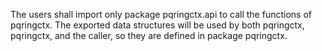The users shall import only package pqringctx.api to call the functions of pqringctx.
The exported data structures will be used by both pqringctx, pqringctx, and the caller, 
so they are defined in package pqringctx.